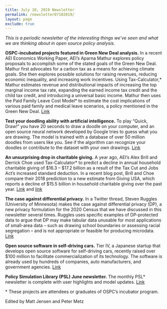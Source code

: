```yaml
---
title: July 10, 2019 Newsletter
permalink: /newsletter07102019/
layout: page
exclude: true
---
```

*This is a periodic newsletter of the interesting things we’ve seen and what we are thinking about in open source policy analysis.*

<p><strong>OSPC-incubated projects featured in Green New Deal analysis.</strong> In a recent AEI Economics Working Paper, AEI’s Aparna Mathur explores policy proposals to accomplish some of the stated goals of the Green New Deal. Mathur first advocates for a carbon tax as a means for achieving climate goals. She then explores possible solutions for raising revenues, reducing economic inequality, and increasing work incentives. Using Tax-Calculator,&ast; Mathur estimates revenue and distributional impacts of increasing the top marginal income tax rate, expanding the earned income tax credit and the child tax credit, and introducing a universal basic income. Mathur then uses the Paid Family Leave Cost Model&ast; to estimate the cost implications of various paid family and medical leave scenarios, a policy mentioned in the Green New Deal. <a href="https://www.aei.org/wp-content/uploads/2019/07/Mathur-Green-New-Deal-WP-6.pdf">Link</a></p>

**Test your doodling ability with artificial intelligence.** To play “Quick, Draw!” you have 20 seconds to draw a doodle on your computer, and an open source neural network developed by Google tries to guess what you are drawing. The model is trained with a database of over 50 million doodles from users like you. See if the algorithm can recognize your doodles or contribute to the dataset with your own drawings. [Link](https://quickdraw.withgoogle.com/)

**An unsurprising drop in charitable giving.** A year ago, AEI’s Alex Brill and Derrick Choe used Tax-Calculator* to predict a decline in annual household charitable giving of $16.3 – $17.2 billion as a result of the Tax Cut and Jobs Act’s increased standard deduction. In a recent blog post, Brill and Choe compare their 2018 prediction to a new estimate from Giving USA, which reports a decline of $15.5 billion in household charitable giving over the past year. [Link](https://www.aei.org/wp-content/uploads/2018/06/Charitable-Giving-and-the-Tax-Cuts-and-Jobs-Act.pdf) and [link](http://www.aei.org/publication/2018-charitable-giving-dips-as-predicted/)

**The case against differential privacy.** In a Twitter thread, Steven Ruggles (University of Minnesota) makes the case against differential privacy (DP), a new privacy formulation for the 2020 Census that we have discussed in this newsletter several times. Ruggles uses specific examples of DP-protected data to argue that DP may make tabular data unusable for most applications of small-area data – such as drawing school boundaries or assessing racial segregation – and is not appropriate or feasible for producing microdata. [Link](https://twitter.com/histdem/status/1147265434267336714?s=21)
 
**Open source software in self-driving cars.** Tier IV, a Japanese startup that develops open source software for self-driving cars, recently raised over $100 million to facilitate commercialization of its technology. The software is already used by hundreds of companies, auto manufacturers, and government agencies. [Link](https://news.crunchbase.com/news/japanese-open-source-self-driving-startup-tier-iv-raises-over-100m-in-massive-series-a/)

**Policy Simulation Library (PSL) June newsletter.** The monthly PSL* newsletter is complete with user highlights and model updates. [Link](https://www.pslmodels.org/Newsletter/archive.html) 

<p>&ast; These projects are attendees or graduates of OSPC’s incubator program.</p>

Edited by Matt Jensen and Peter Metz

<br>

<script style="margin-left:-35px" src="//hello.aei.org/js/forms2/js/forms2.min.js"></script>
<form style="margin-left:-35px" id="mktoForm_1256"></form>
<script style="margin-left:-35px" >MktoForms2.loadForm("//app-sj19.marketo.com", "475-PBQ-971", 1256);</script>